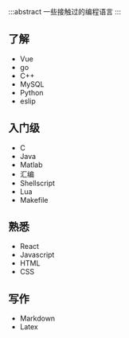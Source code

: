 :::abstract
一些接触过的编程语言
:::

## 了解

* Vue
* go
* C++
* MySQL
* Python
* eslip

## 入门级

* C
* Java
* Matlab
* 汇编
* Shellscript
* Lua
* Makefile

## 熟悉

* React
* Javascript
* HTML
* CSS

## 写作

* Markdown
* Latex